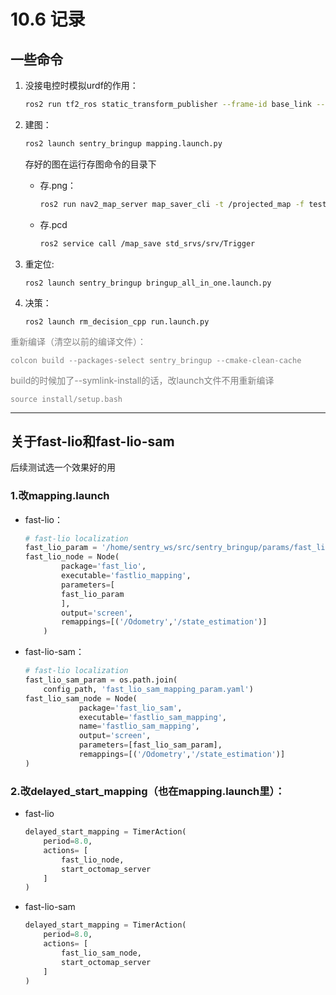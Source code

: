 # 10.6 记录

## 一些命令
1. 没接电控时模拟urdf的作用：
    ```bash
    ros2 run tf2_ros static_transform_publisher --frame-id base_link --child-frame-id imu_link --qx 0.0 --qw 1.0
    ```
2. 建图：
    ```bash
    ros2 launch sentry_bringup mapping.launch.py
    ```

    存好的图在运行存图命令的目录下
    - 存.png：
        ```bash
        ros2 run nav2_map_server map_saver_cli -t /projected_map -f test_map --fmt png
        ```

   - 存.pcd
       ```bash
       ros2 service call /map_save std_srvs/srv/Trigger
       ```

3. 重定位:
    ```shell
    ros2 launch sentry_bringup bringup_all_in_one.launch.py
    ```

4. 决策：
    ```shell
    ros2 launch rm_decision_cpp run.launch.py
    ```

<font color="gray">重新编译（清空以前的编译文件）：
```shell
colcon build --packages-select sentry_bringup --cmake-clean-cache
```
build的时候加了--symlink-install的话，改launch文件不用重新编译
```shell
source install/setup.bash
```
</font>

---

## 关于fast-lio和fast-lio-sam
后续测试选一个效果好的用
### 1.改mapping.launch
- fast-lio：
    ```python
    # fast-lio localization   
    fast_lio_param = '/home/sentry_ws/src/sentry_bringup/params/fast_lio_mapping_param.yaml'
    fast_lio_node = Node(
            package='fast_lio',
            executable='fastlio_mapping',
            parameters=[
            fast_lio_param
            ],
            output='screen',
            remappings=[('/Odometry','/state_estimation')]
        )
    ```
- fast-lio-sam：
    ```python
    # fast-lio localization   
    fast_lio_sam_param = os.path.join(
        config_path, 'fast_lio_sam_mapping_param.yaml')
    fast_lio_sam_node = Node(
                package='fast_lio_sam',
                executable='fastlio_sam_mapping',
                name='fastlio_sam_mapping',
                output='screen',
                parameters=[fast_lio_sam_param],
                remappings=[('/Odometry','/state_estimation')]
    )
    ```
### 2.改delayed_start_mapping（也在mapping.launch里）：
- fast-lio
    ```python
    delayed_start_mapping = TimerAction(
        period=8.0,
        actions= [
            fast_lio_node,
            start_octomap_server
        ]
    )
    ```
- fast-lio-sam
    ```python
    delayed_start_mapping = TimerAction(
        period=8.0,
        actions= [
            fast_lio_sam_node,
            start_octomap_server
        ]
    )
    ```
